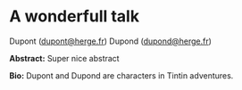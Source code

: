 # A wonderfull talk

Dupont  (dupont@herge.fr)
Dupond  (dupond@herge.fr)

**Abstract:**
Super nice abstract

**Bio:**
Dupont and Dupond are characters in Tintin adventures.